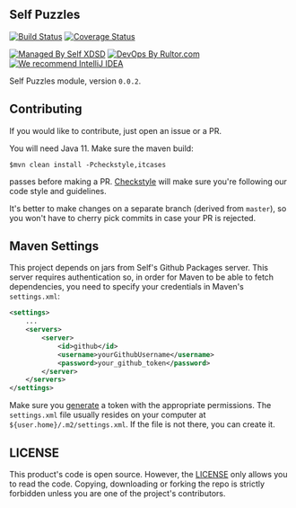 ## Self Puzzles

[![Build Status](https://travis-ci.org/self-xdsd/self-todos.svg?branch=master)](https://travis-ci.org/self-xdsd/self-todos)
[![Coverage Status](https://coveralls.io/repos/github/self-xdsd/self-todos/badge.svg?branch=master)](https://coveralls.io/github/self-xdsd/self-todos?branch=master)

[![Managed By Self XDSD](https://amihaiemil.com/images/mbself.svg)](#)
[![DevOps By Rultor.com](http://www.rultor.com/b/self-xdsd/self-todos)](http://www.rultor.com/p/self-xdsd/self-todos)
[![We recommend IntelliJ IDEA](http://amihaiemil.github.io/images/intellij-idea-recommend.svg)](https://www.jetbrains.com/idea/)

Self Puzzles module, version `0.0.2`.

## Contributing 

If you would like to contribute, just open an issue or a PR.

You will need Java 11.
Make sure the maven build:

``$mvn clean install -Pcheckstyle,itcases``

passes before making a PR. [Checkstyle](http://checkstyle.sourceforge.net/) will make sure
you're following our code style and guidelines.

It's better to make changes on a separate branch (derived from ``master``), so you won't have to cherry pick commits in case your PR is rejected.

## Maven Settings

This project depends on jars from Self's Github Packages server. This server
requires authentication so, in order for Maven to be able to fetch dependencies,
you need to specify your credentials in Maven's ``settings.xml``:

```xml
<settings>
    ...
    <servers>
        <server>
            <id>github</id>
            <username>yourGithubUsername</username>
            <password>your_github_token</password>
        </server>
    </servers>
</settings>
```

Make sure you [generate](https://github.com/settings/tokens) a token with the appropriate
permissions. The ``settings.xml`` file usually resides on your computer at ``${user.home}/.m2/settings.xml``.
If the file is not there, you can create it.

## LICENSE

This product's code is open source. However, the [LICENSE](https://github.com/self-xdsd/self-core/blob/master/LICENSE) only allows you to read the code. Copying, downloading or forking the repo is strictly forbidden unless you are one of the project's contributors.
